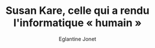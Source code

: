 ---
layout: post
title: "Susan Kare, celle qui a rendu l'informatique « humain »"
link: https://www.bewaremag.com/susan-kare/
author: "Eglantine Jonet"
published_date: "27/02/2025"
description: "Une main pour déplacer un élément, une poubelle pour jeter des fichiers, un pot de peinture pour colorier, le travail de Susan Kare représente, semblerait-il, le langage le plus universel que nous connaissions à l’heure actuelle : les icônes informatiques. Au sein de l’enseigne mondiale Apple, elle a créé un moyen de rendre des fonctions complexes en visuels compréhensifs pour tous. Voici Susan Kare, l’une des pionnières du Pixel Art et précurseuse des émojis."
language: "fr"
categories: "Liens"
tags: "design graphisme"
og-tags: "design graphisme"
permalink: /:categories/:year/:month/:day/:title/
---